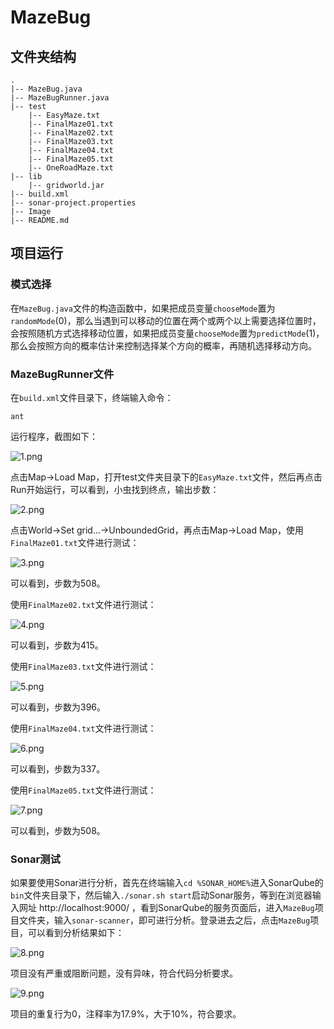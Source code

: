 # MazeBug

## 文件夹结构

```
.
|-- MazeBug.java
|-- MazeBugRunner.java
|-- test
    |-- EasyMaze.txt
    |-- FinalMaze01.txt
    |-- FinalMaze02.txt
    |-- FinalMaze03.txt
    |-- FinalMaze04.txt
    |-- FinalMaze05.txt
    |-- OneRoadMaze.txt
|-- lib
    |-- gridworld.jar
|-- build.xml
|-- sonar-project.properties
|-- Image
|-- README.md
```

## 项目运行

### 模式选择

在`MazeBug.java`文件的构造函数中，如果把成员变量`chooseMode`置为`randomMode`(0)，那么当遇到可以移动的位置在两个或两个以上需要选择位置时，会按照随机方式选择移动位置，如果把成员变量`chooseMode`置为`predictMode`(1)，那么会按照方向的概率估计来控制选择某个方向的概率，再随机选择移动方向。

### MazeBugRunner文件

在`build.xml`文件目录下，终端输入命令：

    ant

运行程序，截图如下：

![1.png](./Image/1.png)

点击Map->Load Map，打开test文件夹目录下的`EasyMaze.txt`文件，然后再点击Run开始运行，可以看到，小虫找到终点，输出步数：

![2.png](./Image/2.png)

点击World->Set grid...->UnboundedGrid，再点击Map->Load Map，使用`FinalMaze01.txt`文件进行测试：

![3.png](./Image/3.png)

可以看到，步数为508。

使用`FinalMaze02.txt`文件进行测试：

![4.png](./Image/4.png)

可以看到，步数为415。

使用`FinalMaze03.txt`文件进行测试：

![5.png](./Image/5.png)

可以看到，步数为396。

使用`FinalMaze04.txt`文件进行测试：

![6.png](./Image/6.png)

可以看到，步数为337。

使用`FinalMaze05.txt`文件进行测试：

![7.png](./Image/7.png)

可以看到，步数为508。

### Sonar测试

如果要使用Sonar进行分析，首先在终端输入`cd %SONAR_HOME%`进入SonarQube的`bin`文件夹目录下，然后输入`./sonar.sh start`启动Sonar服务，等到在浏览器输入网址 http://localhost:9000/ ，看到SonarQube的服务页面后，进入`MazeBug`项目文件夹，输入`sonar-scanner`，即可进行分析。登录进去之后，点击`MazeBug`项目，可以看到分析结果如下：

![8.png](./Image/8.png)

项目没有严重或阻断问题，没有异味，符合代码分析要求。

![9.png](./Image/9.png)

项目的重复行为0，注释率为17.9%，大于10%，符合要求。
